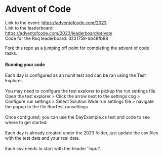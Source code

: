 <h1>Advent of Code</h1>

Link to the event: https://adventofcode.com/2023 \
Link to the leaderboard: https://adventofcode.com/2023/leaderboard/private \
Code for the Roq leaderboard: 3231758-bb48fb88

Fork this repo as a jumping off point for completing the advent of code tasks.

<h4>Running your code</h4>
Each day is configured as an nunit test and can be ran using the Test Explorer. <br /><br />
You may need to configure the test explorer to pickup the run settings file.
Open the test explorer > Click the arrow next to the settings cog > Configure run settings > Select Solution Wide run settings file > navigate the popup to the file RunTest.runsettings <br /><br />
Once configured, you can use the DayExample.cs test and code to see where to get started. <br /> <br />
Each day is already created under the 2023 folder, just update the csv files with the test data and your real data.<br /><br />
Each csv needs to start with the header 'Input'.
